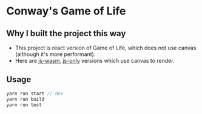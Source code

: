 # Conway's Game of Life
## Why I built the project this way
- This project is react version of Game of Life, which does not use canvas (although it's more performant).
- Here are [js-wasm](https://github.com/zkindest/rust-wa-game-of-life), [js-only](https://github.com/zkindest/js-game-of-life) versions which use canvas to render.
## Usage 
```js
yarn run start // dev
yarn run build 
yarn run test
```
